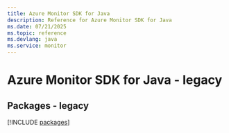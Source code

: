 ```yaml
---
title: Azure Monitor SDK for Java
description: Reference for Azure Monitor SDK for Java
ms.date: 07/21/2025
ms.topic: reference
ms.devlang: java
ms.service: monitor
---
```

# Azure Monitor SDK for Java - legacy
## Packages - legacy
[!INCLUDE [packages](monitor-index.md)]